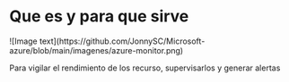 <h1> Que es y para que sirve </h1>
![Image text](https://github.com/JonnySC/Microsoft-azure/blob/main/imagenes/azure-monitor.png)
<p> Para vigilar el rendimiento de los recurso, supervisarlos y generar alertas</p>

